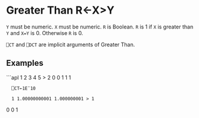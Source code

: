 <div style="display: none;">
  >
</div>






<h1 class="heading"><span class="name">Greater Than</span> <span class="command">R←X>Y</span></h1>



`Y` must be numeric. `X` must be numeric. `R` is Boolean. `R` is 1 if `X` is greater than `Y` and `X=Y` is 0. Otherwise `R` is 0.


`⎕CT` and `⎕DCT` are  implicit arguments of Greater Than.

<h2 class="example">Examples</h2>
```apl
      1 2 3 4 5 > 2
0 0 1 1 1
 
      ⎕CT←1E¯10
 
      1 1.00000000001 1.000000001 > 1
0 0 1
```



